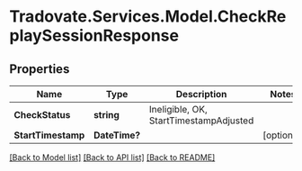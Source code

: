 # Tradovate.Services.Model.CheckReplaySessionResponse
## Properties

Name | Type | Description | Notes
------------ | ------------- | ------------- | -------------
**CheckStatus** | **string** | Ineligible, OK, StartTimestampAdjusted | 
**StartTimestamp** | **DateTime?** |  | [optional] 

[[Back to Model list]](../README.md#documentation-for-models) [[Back to API list]](../README.md#documentation-for-api-endpoints) [[Back to README]](../README.md)

